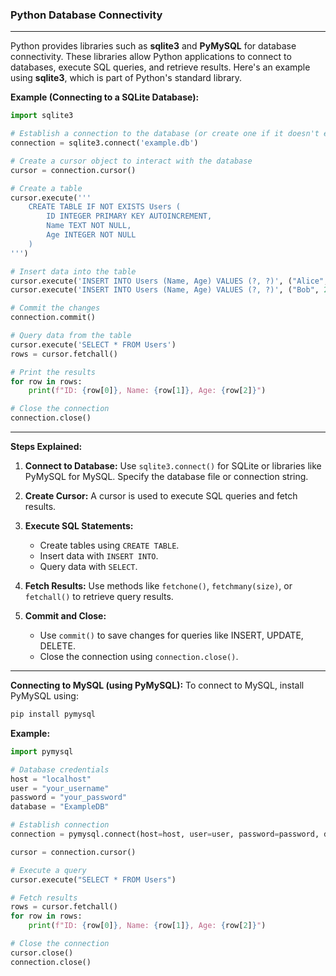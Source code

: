 ﻿### Python Database Connectivity ###

---

Python provides libraries such as **sqlite3** and **PyMySQL** for database connectivity. These libraries allow Python applications to connect to databases, execute SQL queries, and retrieve results. Here's an example using **sqlite3**, which is part of Python's standard library.


**Example (Connecting to a SQLite Database):**
```python
import sqlite3

# Establish a connection to the database (or create one if it doesn't exist)
connection = sqlite3.connect('example.db')

# Create a cursor object to interact with the database
cursor = connection.cursor()

# Create a table
cursor.execute('''
    CREATE TABLE IF NOT EXISTS Users (
        ID INTEGER PRIMARY KEY AUTOINCREMENT,
        Name TEXT NOT NULL,
        Age INTEGER NOT NULL
    )
''')

# Insert data into the table
cursor.execute('INSERT INTO Users (Name, Age) VALUES (?, ?)', ("Alice", 30))
cursor.execute('INSERT INTO Users (Name, Age) VALUES (?, ?)', ("Bob", 25))

# Commit the changes
connection.commit()

# Query data from the table
cursor.execute('SELECT * FROM Users')
rows = cursor.fetchall()

# Print the results
for row in rows:
    print(f"ID: {row[0]}, Name: {row[1]}, Age: {row[2]}")

# Close the connection
connection.close()
```

---

**Steps Explained:**

1. **Connect to Database:**
   Use `sqlite3.connect()` for SQLite or libraries like PyMySQL for MySQL. Specify the database file or connection string.

2. **Create Cursor:**
   A cursor is used to execute SQL queries and fetch results.

3. **Execute SQL Statements:**
   - Create tables using `CREATE TABLE`.
   - Insert data with `INSERT INTO`.
   - Query data with `SELECT`.

4. **Fetch Results:**
   Use methods like `fetchone()`, `fetchmany(size)`, or `fetchall()` to retrieve query results.

5. **Commit and Close:**
   - Use `commit()` to save changes for queries like INSERT, UPDATE, DELETE.
   - Close the connection using `connection.close()`.

---

**Connecting to MySQL (using PyMySQL):**
To connect to MySQL, install PyMySQL using:
```bash
pip install pymysql
```

**Example:**
```python
import pymysql

# Database credentials
host = "localhost"
user = "your_username"
password = "your_password"
database = "ExampleDB"

# Establish connection
connection = pymysql.connect(host=host, user=user, password=password, database=database)

cursor = connection.cursor()

# Execute a query
cursor.execute("SELECT * FROM Users")

# Fetch results
rows = cursor.fetchall()
for row in rows:
    print(f"ID: {row[0]}, Name: {row[1]}, Age: {row[2]}")

# Close the connection
cursor.close()
connection.close()
```
